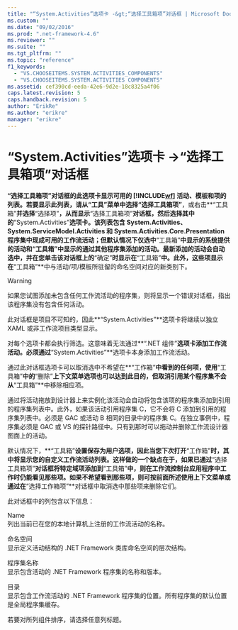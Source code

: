 ```yaml
---
title: "“System.Activities”选项卡 -&gt;“选择工具箱项”对话框 | Microsoft Docs"
ms.custom: ""
ms.date: "09/02/2016"
ms.prod: ".net-framework-4.6"
ms.reviewer: ""
ms.suite: ""
ms.tgt_pltfrm: ""
ms.topic: "reference"
f1_keywords: 
  - "VS.CHOOSEITEMS.SYSTEM.ACTIVITIES_COMPONENTS"
  - "VS.CHOOSEITEMS.SYSTEM.ACTIVITIES COMPONENTS"
ms.assetid: cef390cd-eeda-42e6-9d2e-18c8325a4f06
caps.latest.revision: 5
caps.handback.revision: 5
author: "ErikRe"
ms.author: "erikre"
manager: "erikre"
---
```

# “System.Activities”选项卡 -&gt;“选择工具箱项”对话框
**“选择工具箱项”**对话框的此选项卡显示可用的 [!INCLUDE[wf](../workflow-designer/includes/wf_md.md)] 活动、模板和项的列表。若要显示此列表，请从**“工具”**菜单中选择**“选择工具箱项”**，或右击**“工具箱”**并选择**“选择项”**，从而显示**“选择工具箱项”**对话框，然后选择其中的**“System.Activities”**选项卡。该列表包含 System.Activities、System.ServiceModel.Activities 和 System.Activities.Core.Presentation 程序集中现成可用的工作流活动；但默认情况下仅选中**“工具箱”**中显示的系统提供的活动和“工具箱”中显示的通过其他程序集添加的活动。最新添加的活动会自动选中，并在您单击该对话框上的**“确定”**时显示在**“工具箱”**中。此外，这些项显示在**“工具箱”**中与活动\/项\/模板所驻留的命名空间对应的新类别下。  
  
> [!WARNING]
>  如果您试图添加未包含任何工作流活动的程序集，则将显示一个错误对话框，指出该程序集没有包含任何活动。  
  
 此对话框是项目不可知的，因此**“System.Activities”**选项卡将继续以独立 XAML 或非工作流项目类型显示。  
  
 对每个选项卡都会执行筛选。这意味着无法通过**“.NET 组件”**选项卡添加工作流活动。必须通过**“System.Activities”**选项卡本身添加工作流活动。  
  
 通过此对话框选项卡可以取消选中不希望在**“工作箱”**中看到的任何项，使用**“工具箱”**中的**“删除”**上下文菜单选项也可以达到此目的，但取消引用某个程序集不会从**“工具箱”**中移除相应项。  
  
 通过将活动拖放到设计器上来实例化该活动会自动将包含该项的程序集添加到引用的程序集列表中。此外，如果该活动引用程序集 C，它不会将 C 添加到引用的程序集列表中。必须是 GAC 或活动 B 相同的目录中的程序集 C。在独立事例中，程序集必须是 GAC 或 VS 的探针路径中。只有到那时可以拖动并删除工作流设计器图面上的活动。  
  
 默认情况下，**“工具箱”**设置保存为用户选项，因此当您下次打开**“工作箱”**时，其中将显示您的自定义工作流活动列表。这样做的一个缺点在于，如果已通过**“选择工具箱项”**对话框将特定域项添加到**“工具箱”**中，则在工作流控制台应用程序中工作时仍能看见那些项。如果不希望看到那些项，则可按前面所述使用上下文菜单或通过在**“选择工作箱项”**对话框中取消选中那些项来删除它们。  
  
 此对话框中的列包含以下信息：  
  
 Name  
 列出当前已在您的本地计算机上注册的工作流活动的名称。  
  
 命名空间  
 显示定义活动结构的 .NET Framework 类库命名空间的层次结构。  
  
 程序集名称  
 显示包含活动的 .NET Framework 程序集的名称和版本。  
  
 目录  
 显示包含工作流活动的 .NET Framework 程序集的位置。所有程序集的默认位置是全局程序集缓存。  
  
 若要对所列组件排序，请选择任意列标题。